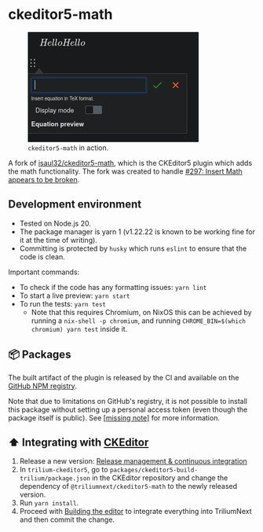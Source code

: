 # ckeditor5-math
<figure class="image image-style-align-right"><img src="ckeditor5-math_image.png"><figcaption><code>ckeditor5-math</code> in action.</figcaption></figure>

A fork of [isaul32/ckeditor5-math](https://github.com/isaul32/ckeditor5-math), which is the CKEditor5 plugin which adds the math functionality. The fork was created to handle <a class="reference-link" href="#root/OeKBfN6JbMIq/MF99QFRe1gVy/orRZgNnWETTw/tXFiNo5IYd31/jMHQCKORhZge">#297: Insert Math appears to be broken</a>.

## Development environment

*   Tested on Node.js 20.
*   The package manager is yarn 1 (v1.22.22 is known to be working fine for it at the time of writing).
*   Committing is protected by `husky` which runs `eslint` to ensure that the code is clean.

Important commands:

*   To check if the code has any formatting issues: `yarn lint`
*   To start a live preview: `yarn start`
*   To run the tests: `yarn test`
    *   Note that this requires Chromium, on NixOS this can be achieved by running a `nix-shell -p chromium`, and running `CHROME_BIN=$(which chromium) yarn test` inside it.

## 📦 Packages

The built artifact of the plugin is released by the CI and available on the [GitHub NPM registry](https://github.com/TriliumNext/ckeditor5-math/pkgs/npm/ckeditor5-math).

Note that due to limitations on GitHub's registry, it is not possible to install this package without setting up a personal access token (even though the package itself is public). See <a class="reference-link" href="#root/ZlxZh8NH5frM/jUH2zJGXM67N">[missing note]</a> for more information.

## ⬆️ Integrating with <a class="reference-link" href="CKEditor">CKEditor</a>

1.  Release a new version: <a class="reference-link" href="ckeditor5-math/Release%20management%20%26%20continuou.md">Release management &amp; continuous integration</a>
2.  In `trilium-ckeditor5`, go to `packages/ckeditor5-build-trilium/package.json` in the CKEditor repository and change the dependency of `@triliumnext/ckeditor5-math` to the newly released version.
3.  Run `yarn install`.
4.  Proceed with <a class="reference-link" href="CKEditor/Building%20the%20editor.md">Building the editor</a> to integrate everything into TriliumNext and then commit the change.